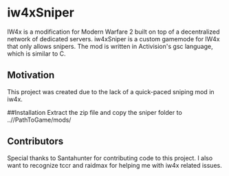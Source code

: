 # iw4xSniper
IW4x is a modification for Modern Warfare 2 built on top of a decentralized network of dedicated servers. iw4xSniper is a custom gamemode for IW4x that only allows snipers.
The mod is written in Activision's gsc language, which is similar to C.

## Motivation
This project was created due to the lack of a quick-paced sniping mod in iw4x.

##Installation
Extract the zip file and copy the sniper folder to ..//PathToGame/mods/

## Contributors
Special thanks to Santahunter for contributing code to this project. I also want to recognize tccr and raidmax for helping me with iw4x related issues.

